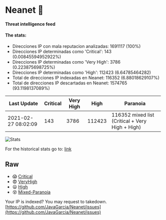 # Neanet :hocho:
#### Threat intelligence feed
#### The stats:

- Direcciones IP con mala reputacion analizadas: 1691117 (100%)
- Direcciones IP determinadas como 'Critical':  143 (0.00845594952922%)
- Direcciones IP determinadas como 'Very High':  3786 (0.223875698725%)
- Direcciones IP determinadas como 'High':  112423 (6.64785464282)
- Total de direcciones IP indexadas en Neanet:  116352 (6.88018629107%)
- Total de direcciones IP descartadas en Neanet:  1574765 (93.1198137089%)

| Last Update | Critical | Very High | High | Paranoia |
| --- | --- | --- | --- | --- |
| 2021-02-27 08:02:09 | 143 | 3786 | 112423 | 116352 mixed list (Critical + Very High + High)|

![Stats](https://docs.google.com/spreadsheets/d/e/2PACX-1vSnaNMIXVabIpDJjufMlzH7poXnshF3mgd8Is1g9ytUEzVsP5my4Trn8f-xkoLLQ38xpL3HtmUexLo6/pubchart?oid=501124687&format=image)

For the historical stats go to: [link](/stats.csv)
## Raw
- :scream: [Critical](https://raw.githubusercontent.com/JavaGarcia/Neanet/master/blacklists/neanet_critical.txt)
- :fearful: [VeryHigh](https://raw.githubusercontent.com/JavaGarcia/Neanet/master/blacklists/neanet_veryHigh.txtt)
- :frowning: [High](https://raw.githubusercontent.com/JavaGarcia/Neanet/master/blacklists/neanet_high.txt)
- :dizzy_face: [Mixed-Paranoia](https://raw.githubusercontent.com/JavaGarcia/Neanet/master/blacklists/neanet_all.txt)


Your IP is indexed? You may request to takedown. [https://github.com/JavaGarcia/Neanet/issues](https://github.com/JavaGarcia/Neanet/issues)
















































































































































































































































































































































































































































































































































































































































































































































































































































































































































































































































































































































































































































































































































































































































































































































































































































































































































































































































































































































































































































































































































































































































































































































































































































































































































































































































































































































































































































































































































































































































































































































































































































































































































































































































































































































































































































































































































































































































































































































































































































































































































































































































































































































































































































































































































































































































































